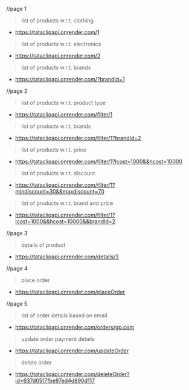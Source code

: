 //page 1

> list of products w.r.t. clothing

- https://tatacliqapi.onrender.com/1

> list of products w.r.t. electronics

- https://tatacliqapi.onrender.com/2

> list of products w.r.t. brands

- https://tatacliqapi.onrender.com/?brandId=1

//page 2

> list of products w.r.t. product type

- https://tatacliqapi.onrender.com/filter/1

> list of products w.r.t. brands

- https://tatacliqapi.onrender.com/filter/1?brandId=2

> list of products w.r.t. price

- https://tatacliqapi.onrender.com/filter/1?lcost=1000&&hcost=10000

> list of products w.r.t. discount

- https://tatacliqapi.onrender.com/filter/1?mindiscount=30&&maxdiscount=70

> list of products w.r.t. brand and price

- https://tatacliqapi.onrender.com/filter/1?lcost=1000&&hcost=10000&&brandId=2

//page 3

> details of product

- https://tatacliqapi.onrender.com/details/3

//page 4

> place order

- https://tatacliqapi.onrender.com/placeOrder

//page 5

> list of order details based on email

- https://tatacliqapi.onrender.com/orders/gp.com

> update order payment details

- https://tatacliqapi.onrender.com/updateOrder

> delete order

- https://tatacliqapi.onrender.com/deleteOrder?id=637d05f7fbe97ed4d890d117
